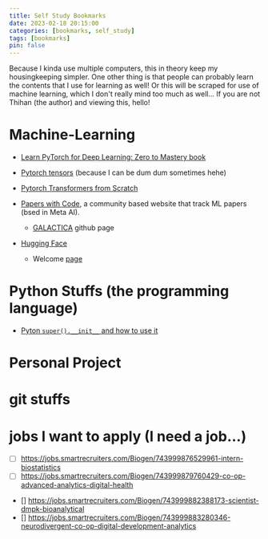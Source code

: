 ```yaml
---
title: Self Study Bookmarks
date: 2023-02-18 20:15:00 
categories: [bookmarks, self_study]
tags: [bookmarks]
pin: false
---
```


Because I kinda use multiple computers, this in theory keep my housingkeeping simpler. One other thing is that people can probably learn the contents that I use for learning as well! Or this will be scraped for use of machine learning, which I don't really mind too much as well... If you are not Thihan (the author) and viewing this, hello!

# Machine-Learning
- [Learn PyTorch for Deep Learning: Zero to Mastery book](https://www.learnpytorch.io/)
- [Pytorch tensors](https://pytorch.org/docs/stable/tensors.html#:~:text=A%20torch.Tensor%20is%20a,of%20a%20single%20data%20type.) (because I can be dum dum sometimes hehe)
- [Pytorch Transformers from Scratch](https://www.youtube.com/watch?v=U0s0f995w14)
- [Papers with Code](https://paperswithcode.com/), a community based website that track ML papers (bsed in Meta AI).
    - [GALACTICA](https://github.com/paperswithcode/galai) github page

- [Hugging Face](https://huggingface.co/welcome)
    - Welcome [page](https://huggingface.co/welcome)

# Python Stuffs (the programming language)
- [Pyton `super().__init__` and how to use it](https://realpython.com/python-super/)

# Personal Project

# git stuffs

# jobs I want to apply (I need a job...)

- [ ] https://jobs.smartrecruiters.com/Biogen/743999876529961-intern-biostatistics
- [ ] https://jobs.smartrecruiters.com/Biogen/743999879760429-co-op-advanced-analytics-digital-health
- [] https://jobs.smartrecruiters.com/Biogen/743999882388173-scientist-dmpk-bioanalytical
- [] https://jobs.smartrecruiters.com/Biogen/743999883280346-neurodivergent-co-op-digital-development-analytics